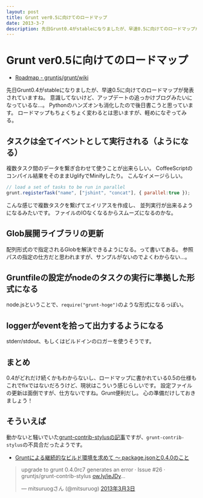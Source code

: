 ```yaml
---
layout: post
title: Grunt ver0.5に向けてのロードマップ
date: 2013-3-7
description: 先日Grunt0.4がstableになりましたが、早速0.5に向けてのロードマップが発表されていますね。
---
```


# Grunt ver0.5に向けてのロードマップ

+ [Roadmap - gruntjs/grunt/wiki](https://github.com/gruntjs/grunt/wiki/Roadmap)

先日Grunt0.4がstableになりましたが、早速0.5に向けてのロードマップが発表されていますね。
意識してないけど、アップデートの追っかけブログみたいになっているな…。
Pythonのハンズオンも消化したので後日書こうと思っています。
ロードマップもちょくちょく変わるとは思いますが、軽めになぞってみる。

## タスクは全てイベントとして実行される（ようになる）

複数タスク間のデータを繋ぎ合わせて使うことが出来らしい。
CoffeeScriptのコンパイル結果をそのままUglifyでMinifyしたり。
こんなイメージらしい。

```js
// load a set of tasks to be run in parallel
grunt.registerTask("name", ["jshint", "concat"], { parallel:true });
```

こんな感じで複数タスクを繋げてエイリアスを作成し、
並列実行が出来るようになるみたいです。
ファイルのIOなくなるからスムーズになるのかな。

## Glob展開ライブラリの更新

配列形式ので指定されるGlobを解決できるようになる。って書いてある。
参照パスの指定の仕方だと思われますが、サンプルがないのでよくわからない…。

## Gruntfileの設定がnodeのタスクの実行に準拠した形式になる

node.jsということで、`require("grunt-hoge")`のような形式になるっぽい。

## loggerがeventを拾って出力するようになる

stderr/stdout、もしくはビルドインのロガーを使うそうです。

## まとめ

0.4がどれだけ続くかもわからないし、ロードマップに書かれている0.5の仕様も
これでfixではないだろうけど、現状はこういう感じらしいです。
設定ファイルの更新は面倒ですが、仕方ないですね。Grunt便利だし。
心の準備だけしておきましょう！

## そういえば

動かないと騒いでいた[grunt-contrib-stylusの記事](http://1000ch.net/posts/2013/gruntjs-0-4.html)ですが、`grunt-contrib-stylus`の不具合だったようです。

- [Gruntによる継続的なビルド環境を求めて 〜 package.jsonと0.4.0のこと](http://havelog.ayumusato.com/develop/others/e539-manage_grunt_build_env.html)

<blockquote class="twitter-tweet" lang="ja"><p>upgrade to grunt 0.4.0rc7 generates an error · Issue #26 · gruntjs/grunt-contrib-stylus <a href="http://t.co/ISyq72wQVm" title="http://ow.ly/ieJDy">ow.ly/ieJDy</a>...</p>&mdash; mitsuruogさん (@mitsuruog) <a href="https://twitter.com/mitsuruog/status/308067525038575616">2013年3月3日</a></blockquote>
